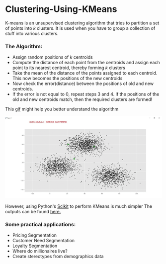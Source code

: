 # Clustering-Using-KMeans

K-means is an unsupervised clustering algorithm that tries to partition a set of points into *k* clusters. It is used when you have to group a collection of stuff into various clusters.

### The Algorithm:

* Assign random positions of *k* centroids
* Compute the distance of each point from the centroids and assign each point to its nearest centroid, thereby forming *k* clusters
* Take the mean of the distance of the points assigned to each centroid. This now becomes the positions of the new centroids
* Now check the error(distance) between the positions of old and new centroids. 
* If the error is not equal to 0, repeat steps 3 and 4. If the positions of the old and new centroids match, then the required clusters are formed!

This [gif](https://github.com/Surya-Murali/Clustering-Using-KMeans/blob/master/KMeans.gif) might help you better understand the algorithm

![alt text](https://github.com/Surya-Murali/Clustering-Using-KMeans/blob/master/KMeans.gif)

However, using Python's [Scikit](https://github.com/Surya-Murali/Clustering-Using-KMeans/blob/master/KMeansUsingScikit.py) to perform KMeans is much simpler
The outputs can be found [here.](https://github.com/Surya-Murali/Clustering-Using-KMeans/tree/master/Output)


### Some practical applications:

* Pricing Segmentation
* Customer Need Segmentation
* Loyalty Segmentation
* Where do millionaires live?
* Create stereotypes from demographics data
